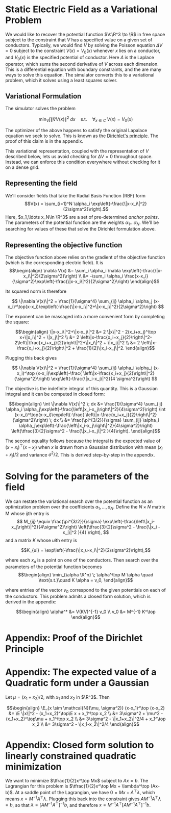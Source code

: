 # Static Electric Field as a Variational Problem

We would like to recover the potential function $V:\R^3 \to \R$ in free space
subject to the constraint that $V$ has a specified value on a given set of
conductors. Typically, we would find $V$ by solving the Poisson equation $\Delta
V=0$ subject to the constraint $V(x)=V_0(x)$ whenever $x$ lies on a conductor,
and $V_0(x)$ is the specified potential of conductor. Here $\Delta$ is the
Laplace operator, which sums the second derivative of $V$ across each dimension.
This is a differential equation with boundary constraints, and the are many ways
to solve this equation. The simulator converts this to a variational problem,
which it solves using a least squares solver.

## Variational Formulation

The simulator solves the problem

$$
    \min_V \int \|\nabla V(x)\|^2 \; dx \quad \text{s.t.}\quad\forall_{x \in C}\; V(x) = V_0(x)
$$

The optimizer of the above happens to satisfy the original Lapalace equation we
seek to solve. This is known as the [Dirichlet's
principle](https://en.wikipedia.org/wiki/Dirichlet%27s_principle). The proof of
this claim is in the appendix.

This variational representation, coupled with the representation of $V$
described below, lets us avoid checking for $\Delta V=0$ throughout space.
Instead, we can enforce this condition everywhere without checking for it on a
dense grid.

## Representing the field

We'll consider fields that take the Radial Basis Function (RBF) form $$V(x) =
\sum_{i=1}^N \alpha_i \exp\left(-\frac{\|x-x_i\|^2}{2\sigma^2}\right).$$ Here,
$x_1,\ldots x_N\in \R^3$ are a set of pre-determined _anchor points_. The
parameters of the potential function are the weights $\alpha_1\ldots\alpha_N$.  We'll be
searching for values of these that solve the Dirichlet formulation above.

## Representing the objective function

The objective function above relies on the gradient of the objective function
(which is the corresponding electric field). It is
$$\begin{align}
\nabla V(x) &= \sum_i \alpha_i \nabla \exp\left(-\frac{\|x-x_i\|^2}{2\sigma^2}\right) \\
&= -\sum_i \alpha_i \frac{x-x_i}{\sigma^2}\exp\left(-\frac{\|x-x_i\|^2}{2\sigma^2}\right) 
\end{align}$$

Its squared norm is therefore

$$
\|\nabla V(x)\|^2 = \frac{1}{\sigma^4} \sum_{ij} \alpha_i \alpha_j (x-x_i)^\top(x-x_i)\exp\left(-\frac{\|x-x_i\|^2+\|x-x_j\|^2}{2\sigma^2}\right) 
$$

The exponent can be massaged into a more convenient form by completing the square:

$$\begin{align}
\|x-x_i\|^2+\|x-x_j\|^2 &= 2 \|x\|^2 - 2(x_i+x_j)^\top x+\|x_i\|^2 + \|x_j\|^2 \\
&= 2 \left\|x-\frac{x_i+x_j}{2}\right\|^2-2\left\|\frac{x_i+x_j}{2}\right\|^2+\|x_i\|^2 + \|x_j\|^2 \\
&= 2 \left\|x-\frac{x_i+x_j}{2}\right\|^2 + \frac{1}{2}\|x_i-x_j\|^2.
\end{align}$$

Plugging this back gives

$$
\|\nabla V(x)\|^2 = \frac{1}{\sigma^4} \sum_{ij} \alpha_i \alpha_j (x-x_i)^\top (x-x_i)\exp\left(-\frac{ \left\|x-\frac{x_i+x_j}{2}\right\|^2} {\sigma^2}\right) \exp\left(-\frac{\|x_i-x_j\|^2}{4 \sigma^2}\right)
$$

The objective is the indefinite integral of this quantity. This is a Gaussian integral and it can be computed in closed form:

$$\begin{align}
\int \|\nabla V(x)\|^2 \; dx &= \frac{1}{\sigma^4} \sum_{ij} \alpha_i \alpha_j\exp\left(-\frac{\left\|x_i-x_j\right\|^2}{4\sigma^2}\right) \int (x-x_i)^\top(x-x_i)\exp\left(-\frac{ \left\|x-\frac{x_i+x_j}{2}\right\|^2} {\sigma^2}\right) \; dx \\
&=
 \frac{\pi^{3/2}}{\sigma} \sum_{ij} \alpha_i \alpha_j\exp\left(-\frac{\left\|x_i-x_j\right\|^2}{4\sigma^2}\right) \left(\tfrac{3}{2}\sigma^2 - \frac{\|x_i-x_j\|^2 }{4}\right).
\end{align}$$

The second equality follows because the integral is the expected value of
$(x-x_i)^\top(x-x_j)$ when $x$ is drawn from a Gaussian distribution with mean
$(x_i+x_j)/2$ and variance $\sigma^2/2$. This is derived step-by-step in the
appendix. 

# Solving for the parameters of the field

We can restate the variational search over the potential function as an
optimization problem over the coefficients $a_1,\ldots,a_N$. Define the $N\times N$ matrix M whose $ij$th entry is
$$
M_{ij} \equiv \frac{\pi^{3/2}}{\sigma} \exp\left(-\frac{\left\|x_i-x_j\right\|^2}{4\sigma^2}\right) \left(\tfrac{3}{2}\sigma^2 - \frac{\|x_i - x_j\|^2 }{4} \right),
$$
and a matrix $K$ whose $ui$th entry is

$$K_{ui} = \exp\left(-\frac{\|x_u-x_i\|^2}{2\sigma^2}\right),$$

where each $x_u$ is a point on one of the conductors. Then 
search over the parameters of the potential function becomes
$$\begin{align}
\min_{\alpha \R^n} \; \alpha^\top M \alpha \quad \text{s.t.}\quad K \alpha = v_0,
\end{align}$$

where entries of the vector $v_0$ correspond to the given potentials on each of
the conductors. This problem admits a closed form solution, which is derived in
the appendix:

$$\begin{align}
\alpha^* &= V(KV)^{-1} v_0 \\
v_0 &= M^{-1} K^\top
\end{align}$$

# Appendix: Proof of the Dirichlet Principle

# Appendix: The expected value of a Quadratic form under a Gaussian

Let $\mu=(x_1+x_2)/2$, with $x_1$ and $x_2$ in $\R^3$. Then

$$\begin{align}
\E_{x \sim \mathcal{N}(\mu, \sigma^2)} (x-x_1)^\top (x-x_2) &= \E \|x\|^2 - (x_1+x_2)^\top\E x + x_1^\top x_2 \\
&= 3\sigma^2 + \mu^2 - (x_1+x_2)^\top\mu + x_1^\top x_2 \\
&= 3\sigma^2 - \|x_1+x_2\|^2/4 + x_1^\top x_2 \\
&= 3\sigma^2 - \|x_1-x_2\|^2/4
\end{align}$$

# Appendix: Closed form solution to linearly constrained quadratic minimization

We want to minimize $\tfrac{1}{2}x^\top Mx$ subject to $Ax = b$. The Lagrangian for this problem is $\tfrac{1}{2}x^\top Mx + \lambda^\top (Ax-b)$. At a saddle point of the Lagrangian, we have $0=Mx + A^\top\lambda$, which means $x = M^{-1} A^\top \lambda$. Plugging this back into the constraint gives $A M^{-1}A^\top \lambda = b$, so that $\lambda = \left[A M^{-1}A^\top\right]^{-1} b$, and therefore $x=M^{-1}A^\top \left[A M^{-1}A^\top\right]^{-1} b$.